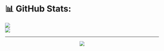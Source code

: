 
# 📊 GitHub Stats:
![](https://github-readme-stats.vercel.app/api?username=osmosis-sz&theme=maroongold&hide_border=false&include_all_commits=true&count_private=false)<br/>
![](https://nirzak-streak-stats.vercel.app/?user=osmosis-sz&theme=maroongold&hide_border=false)<br/>

---
<p align="center">
  <img src="https://profile-counter.glitch.me/Osmosis-sz/count.svg" />
</p>


 
